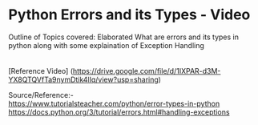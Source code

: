 # Python Errors and its Types - Video
Outline of Topics covered:
Elaborated What are errors and its types in python along with some explaination of Exception Handling 
<br>
<br>
<br>
[Reference Video] (https://drive.google.com/file/d/1IXPAR-d3M-YX8QTQVfTa9nymDtik4lIq/view?usp=sharing)


Source/Reference:-
<br>
https://www.tutorialsteacher.com/python/error-types-in-python
<br>
https://docs.python.org/3/tutorial/errors.html#handling-exceptions
